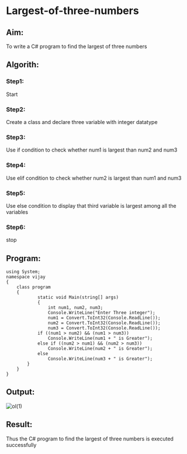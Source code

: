 # Largest-of-three-numbers
## Aim:
To write a C# program to find the largest of three numbers
## Algorith:
### Step1:
Start<br/>
### Step2:
Create a class and declare three variable with integer datatype<br/>
### Step3:
Use if condition to check whether num1 is largest than num2 and num3<br/>
### Step4:
Use elif condition to check whether num2 is largest than num1 and num3<br/>
### Step5:
Use else condition to display that third variable is largest among all the variables<br/>
### Step6:
stop<br/>

## Program:
```
using System;
namespace vijay
{
    class program
    {
            static void Main(string[] args)
            {
                int num1, num2, num3;
                Console.WriteLine("Enter Three integer");
                num1 = Convert.ToInt32(Console.ReadLine());
                num2 = Convert.ToInt32(Console.ReadLine());
                num3 = Convert.ToInt32(Console.ReadLine());
            if ((num1 > num2) && (num1 > num3))
                Console.WriteLine(num1 + " is Greater");
            else if ((num2 > num1) && (num2 > num3))
                Console.WriteLine(num2 + " is Greater");
            else
                Console.WriteLine(num3 + " is Greater");
        }
    }
}
```

## Output:

![ol(1)](https://user-images.githubusercontent.com/75235233/164294940-0d00069f-6580-4e04-869c-6acd643e3d53.png)


## Result:
Thus the C# program to find the largest of three numbers is executed successfully
